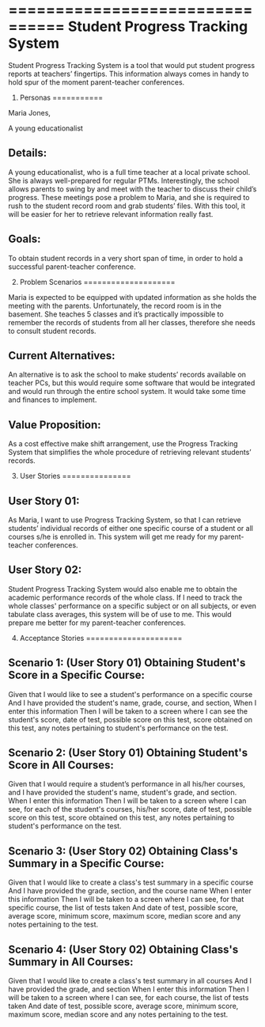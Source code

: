 ================================
Student Progress Tracking System
================================

Student Progress Tracking System is a tool that would put student progress reports at teachers’ fingertips. This information always comes in handy to hold spur of the moment parent-teacher conferences.

1. Personas
===========

Maria Jones, 

A young educationalist

Details:
--------
A young educationalist, who is a full time teacher at a local private school. She is always well-prepared for regular PTMs. Interestingly, the school allows parents to swing by and meet with the teacher to discuss their child’s progress. These meetings pose a problem to Maria, and she is required to rush to the student record room and grab students’ files. With this tool, it will be easier for her to retrieve relevant information really fast.

Goals:
-----
To obtain student records in a very short span of time, in order to hold a successful parent-teacher conference.

2. Problem Scenarios
====================

Maria is expected to be equipped with updated information as she holds the meeting with the parents. Unfortunately, the record room is in the basement. She teaches 5 classes and it’s practically impossible to remember the records of students from all her classes, therefore she needs to consult student records.

Current Alternatives:
---------------------
An alternative is to ask the school to make students’ records available on teacher PCs, but this would require some software that would be integrated and would run through the entire school system. It would take some time and finances to implement.

Value Proposition:
------------------
As a cost effective make shift arrangement, use the Progress Tracking System that simplifies the whole procedure of retrieving relevant students’ records. 

3. User Stories
===============

User Story 01:
--------------
As Maria, I want to use Progress Tracking System, so that I can retrieve students’ individual records of either one specific course of a student or all courses s/he is enrolled in. This system will get me ready for my parent-teacher conferences.

User Story 02:
--------------
Student Progress Tracking System would also enable me to obtain the academic performance records of the whole class. If I need to track the whole classes' performance on a specific subject or on all subjects, or even tabulate class averages, this system will be of use to me. This would prepare me better for my parent-teacher conferences.


4. Acceptance Stories
=====================

Scenario 1: (User Story 01) Obtaining Student's Score in a Specific Course:
--------------------------------------------------------------------------
Given that I would like to see a student's performance on a specific course 
And I have provided the student's name, grade, course, and section, 
When I enter this information 
Then I will be taken to a screen where I can see the student's score, date of test, possible score on this test, score obtained on this test, any notes pertaining to student's performance on the test. 

Scenario 2: (User Story 01) Obtaining Student's Score in All Courses:
--------------------------------------------------------------------
Given that I would require a student’s performance in all his/her courses, and I have provided the student's name, student's grade, and section. 
When I enter this information 
Then I will be taken to a screen where I can see, for each of the student's courses, his/her score, date of test, possible score on this test, score obtained on this test, any notes pertaining to student's performance on the test. 

Scenario 3: (User Story 02) Obtaining Class's Summary in a Specific Course:
---------------------------------------------------------------------------
Given that I would like to create a class's test summary in a specific course
And I have provided the grade, section, and the course name
When I enter this information 
Then I will be taken to a screen where I can see, for that specific course, the list of tests taken 
And date of test, possible score, average score, minimum score, maximum score, median score and any notes pertaining to the test.

Scenario 4: (User Story 02) Obtaining Class's Summary in All Courses:
---------------------------------------------------------------------
Given that I would like to create a class's test summary in all courses
And I have provided the grade, and section
When I enter this information 
Then I will be taken to a screen where I can see, for each course, the list of tests taken 
And date of test, possible score, average score, minimum score, maximum score, median score and any notes pertaining to the test.
